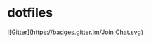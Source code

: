 # dotfiles
[![Gitter](https://badges.gitter.im/Join Chat.svg)](https://gitter.im/jajkeqos/dotfiles?utm_source=badge&utm_medium=badge&utm_campaign=pr-badge&utm_content=badge)
